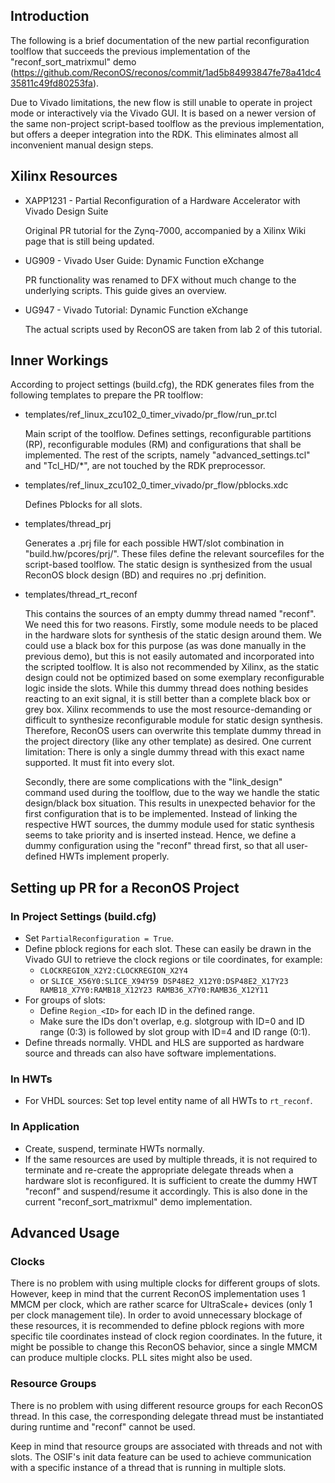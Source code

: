 ## Introduction
The following is a brief documentation of the new partial reconfiguration toolflow that succeeds the previous implementation of the "reconf_sort_matrixmul" demo (https://github.com/ReconOS/reconos/commit/1ad5b84993847fe78a41dc435811c49fd80253fa).

Due to Vivado limitations, the new flow is still unable to operate in project mode or interactively via the Vivado GUI. It is based on a newer version of the same non-project script-based toolflow as the previous implementation, but offers a deeper integration into the RDK. This eliminates almost all inconvenient manual design steps.

## Xilinx Resources
* XAPP1231 - Partial Reconfiguration of a Hardware Accelerator with Vivado Design Suite

  Original PR tutorial for the Zynq-7000, accompanied by a Xilinx Wiki page that is still being updated.

* UG909 - Vivado User Guide: Dynamic Function eXchange

  PR functionality was renamed to DFX without much change to the underlying scripts. This guide gives an overview.

* UG947 - Vivado Tutorial: Dynamic Function eXchange

  The actual scripts used by ReconOS are taken from lab 2 of this tutorial.

## Inner Workings
According to project settings (build.cfg), the RDK generates files from the following templates to prepare the PR toolflow:

* templates/ref_linux_zcu102_0_timer_vivado/pr_flow/run_pr.tcl

    Main script of the toolflow. Defines settings, reconfigurable partitions (RP), reconfigurable modules (RM) and configurations that shall be implemented. The rest of the scripts, namely "advanced_settings.tcl" and "Tcl_HD/*", are not touched by the RDK preprocessor.

* templates/ref_linux_zcu102_0_timer_vivado/pr_flow/pblocks.xdc

    Defines Pblocks for all slots.

* templates/thread_prj

    Generates a .prj file for each possible HWT/slot combination in "build.hw/pcores/prj/". These files define the relevant sourcefiles for the script-based toolflow. The static design is synthesized from the usual ReconOS block design (BD) and requires no .prj definition.

* templates/thread_rt_reconf

    This contains the sources of an empty dummy thread named "reconf". We need this for two reasons. Firstly, some module needs to be placed in the hardware slots for synthesis of the static design around them. We could use a black box for this purpose (as was done manually in the previous demo), but this is not easily automated and incorporated into the scripted toolflow. It is also not recommended by Xilinx, as the static design could not be optimized based on some exemplary reconfigurable logic inside the slots. While this dummy thread does nothing besides reacting to an exit signal, it is still better than a complete black box or grey box. Xilinx recommends to use the most resource-demanding or difficult to synthesize reconfigurable module for static design synthesis. Therefore, ReconOS users can overwrite this template dummy thread in the project directory (like any other template) as desired. One current limitation: There is only a single dummy thread with this exact name supported. It must fit into every slot.

    Secondly, there are some complications with the "link_design" command used during the toolflow, due to the way we handle the static design/black box situation. This results in unexpected behavior for the first configuration that is to be implemented. Instead of linking the respective HWT sources, the dummy module used for static synthesis seems to take priority and is inserted instead. Hence, we define a dummy configuration using the "reconf" thread first, so that all user-defined HWTs implement properly.

## Setting up PR for a ReconOS Project

### In Project Settings (build.cfg)

* Set `PartialReconfiguration = True`.
* Define pblock regions for each slot. These can easily be drawn in the Vivado GUI to retrieve the clock regions or tile coordinates, for example:
    * `CLOCKREGION_X2Y2:CLOCKREGION_X2Y4`
    * or `SLICE_X56Y0:SLICE_X94Y59 DSP48E2_X12Y0:DSP48E2_X17Y23 RAMB18_X7Y0:RAMB18_X12Y23 RAMB36_X7Y0:RAMB36_X12Y11`
* For groups of slots:
  * Define `Region_<ID>` for each ID in the defined range.
  * Make sure the IDs don't overlap, e.g. slotgroup with ID=0 and ID range (0:3) is followed by slot group with ID=4 and ID range (0:1).
* Define threads normally. VHDL and HLS are supported as hardware source and threads can also have software implementations.

### In HWTs
* For VHDL sources: Set top level entity name of all HWTs to `rt_reconf`.

### In Application
* Create, suspend, terminate HWTs normally.
* If the same resources are used by multiple threads, it is not required to terminate and re-create the appropriate delegate threads when a hardware slot is reconfigured. It is sufficient to create the dummy HWT "reconf" and suspend/resume it accordingly. This is also done in the current "reconf_sort_matrixmul" demo implementation.

## Advanced Usage

### Clocks
There is no problem with using multiple clocks for different groups of slots. However, keep in mind that the current ReconOS implementation uses 1 MMCM per clock, which are rather scarce for UltraScale+ devices (only 1 per clock management tile). In order to avoid unnecessary blockage of these resources, it is recommended to define pblock regions with more specific tile coordinates instead of clock region coordinates. In the future, it might be possible to change this ReconOS behavior, since a single MMCM can produce multiple clocks. PLL sites might also be used.
  
### Resource Groups
There is no problem with using different resource groups for each ReconOS thread. In this case, the corresponding delegate thread must be instantiated during runtime and "reconf" cannot be used.

Keep in mind that resource groups are associated with threads and not with slots. The OSIF's init data feature can be used to achieve communication with a specific instance of a thread that is running in multiple slots.
